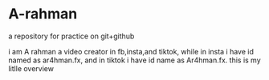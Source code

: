 # A-rahman
a repository for practice on git+github

i am A rahman
a video creator in fb,insta,and tiktok,
while in insta i have id named as ar4hman.fx,
and in tiktok i have id name as Ar4hman.fx.
this is my litlle overview
